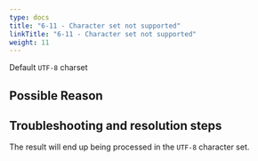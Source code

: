 ```yaml
---
type: docs
title: "6-11 - Character set not supported"
linkTitle: "6-11 - Character set not supported"
weight: 11
---
```

Default `UTF-8` charset

## Possible Reason


## Troubleshooting and resolution steps

The result will end up being processed in the `UTF-8` character set.

<p style="margin-top: 3rem;"> </p>